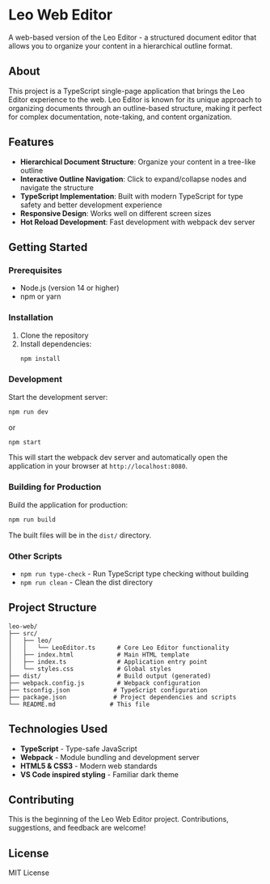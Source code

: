 # Leo Web Editor

A web-based version of the Leo Editor - a structured document editor that allows you to organize your content in a hierarchical outline format.

## About

This project is a TypeScript single-page application that brings the Leo Editor experience to the web. Leo Editor is known for its unique approach to organizing documents through an outline-based structure, making it perfect for complex documentation, note-taking, and content organization.

## Features

- **Hierarchical Document Structure**: Organize your content in a tree-like outline
- **Interactive Outline Navigation**: Click to expand/collapse nodes and navigate the structure
- **TypeScript Implementation**: Built with modern TypeScript for type safety and better development experience
- **Responsive Design**: Works well on different screen sizes
- **Hot Reload Development**: Fast development with webpack dev server

## Getting Started

### Prerequisites

- Node.js (version 14 or higher)
- npm or yarn

### Installation

1. Clone the repository
2. Install dependencies:
   ```bash
   npm install
   ```

### Development

Start the development server:

```bash
npm run dev
```

or

```bash
npm start
```

This will start the webpack dev server and automatically open the application in your browser at `http://localhost:8080`.

### Building for Production

Build the application for production:

```bash
npm run build
```

The built files will be in the `dist/` directory.

### Other Scripts

- `npm run type-check` - Run TypeScript type checking without building
- `npm run clean` - Clean the dist directory

## Project Structure

```
leo-web/
├── src/
│   ├── leo/
│   │   └── LeoEditor.ts      # Core Leo Editor functionality
│   ├── index.html            # Main HTML template
│   ├── index.ts              # Application entry point
│   └── styles.css            # Global styles
├── dist/                     # Build output (generated)
├── webpack.config.js         # Webpack configuration
├── tsconfig.json            # TypeScript configuration
├── package.json             # Project dependencies and scripts
└── README.md               # This file
```

## Technologies Used

- **TypeScript** - Type-safe JavaScript
- **Webpack** - Module bundling and development server
- **HTML5 & CSS3** - Modern web standards
- **VS Code inspired styling** - Familiar dark theme

## Contributing

This is the beginning of the Leo Web Editor project. Contributions, suggestions, and feedback are welcome!

## License

MIT License
